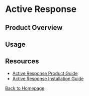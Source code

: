 # Active Response

## Product Overview

## Usage

## Resources
- [Active Response Product Guide](/PDF/Active%20Response/mcafee_active_response_2.4.x_product_guide_9-24-2022.pdf)
- [Active Response Installation Guide](/PDF/Active%20Response/mcafee_active_response_2.4.x_installation_guide_9-24-2022.pdf)

[Back to Homepage](/)